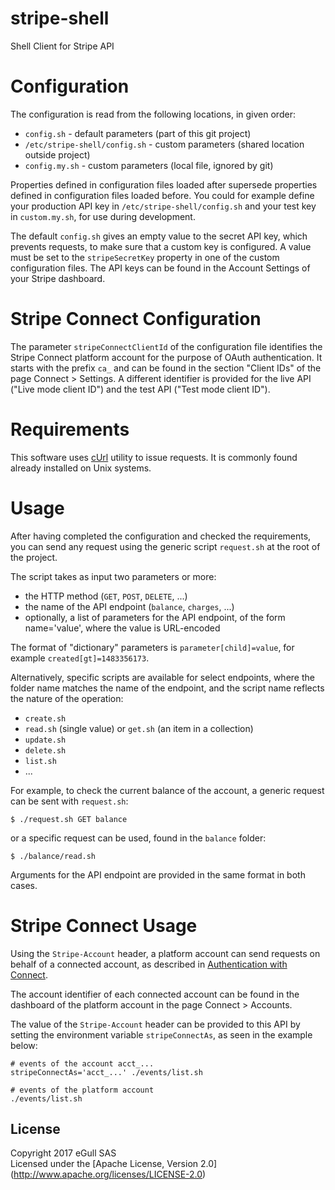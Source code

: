 # stripe-shell
Shell Client for Stripe API

# Configuration

The configuration is read from the following locations,
in given order:

* `config.sh` - default parameters
  (part of this git project)
* `/etc/stripe-shell/config.sh` - custom parameters
  (shared location outside project)
* `config.my.sh` - custom parameters
  (local file, ignored by git)

Properties defined in configuration files loaded after supersede
properties defined in configuration files loaded before. You could
for example define your production API key in `/etc/stripe-shell/config.sh`
and your test key in `custom.my.sh`, for use during development.

The default `config.sh` gives an empty value to the secret API key,
which prevents requests, to make sure that a custom key is configured.
A value must be set to the `stripeSecretKey` property in one of the
custom configuration files. The API keys can be found in the Account
Settings of your Stripe dashboard.

# Stripe Connect Configuration

The parameter `stripeConnectClientId` of the configuration file identifies
the Stripe Connect platform account for the purpose of OAuth authentication.
It starts with the prefix `ca_` and can be found in the section "Client IDs"
of the page Connect > Settings. A different identifier is provided for the
live API ("Live mode client ID") and the test API ("Test mode client ID").

# Requirements

This software uses [cUrl](https://curl.haxx.se/) utility to issue requests.
It is commonly found already installed on Unix systems.

# Usage

After having completed the configuration and checked the requirements,
you can send any request using the generic script `request.sh` at the root
of the project.

The script takes as input two parameters or more:

* the HTTP method (`GET`, `POST`, `DELETE`, ...)
* the name of the API endpoint (`balance`, `charges`, ...)
* optionally, a list of parameters for the API endpoint,
  of the form name='value', where the value is URL-encoded

The format of "dictionary" parameters is `parameter[child]=value`,
for example `created[gt]=1483356173`.

Alternatively, specific scripts are available for select endpoints,
where the folder name matches the name of the endpoint, and the
script name reflects the nature of the operation:

* `create.sh`
* `read.sh` (single value) or `get.sh` (an item in a collection)
* `update.sh`
* `delete.sh`
* `list.sh`
* ...

For example, to check the current balance of the account,
a generic request can be sent with `request.sh`:

```
$ ./request.sh GET balance
```

or a specific request can be used, found in the `balance` folder:

```
$ ./balance/read.sh
```

Arguments for the API endpoint are provided in the same format in both cases.

# Stripe Connect Usage

Using the `Stripe-Account` header, a platform account can send requests on
behalf of a connected account, as described in
[Authentication with Connect](https://stripe.com/docs/connect/authentication).

The account identifier of each connected account can be found in the dashboard
of the platform account in the page Connect > Accounts.

The value of the `Stripe-Account` header can be provided to this API by setting
the environment variable `stripeConnectAs`, as seen in the example below:

```
# events of the account acct_...
stripeConnectAs='acct_...' ./events/list.sh

# events of the platform account
./events/list.sh
```

## License

Copyright 2017 eGull SAS  
Licensed under the [Apache License, Version 2.0]
(http://www.apache.org/licenses/LICENSE-2.0)
